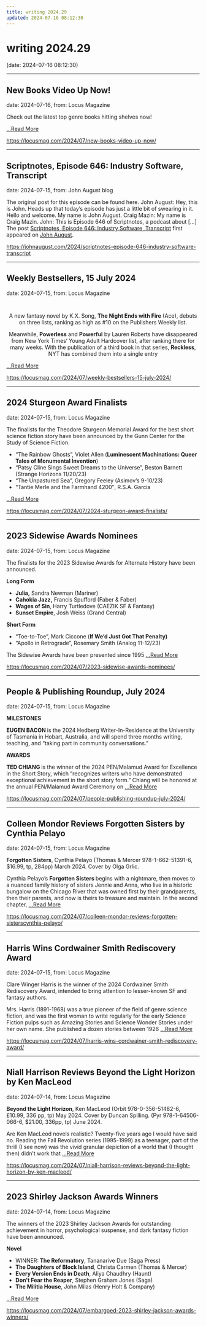 ```yaml
---
title: writing 2024.29
updated: 2024-07-16 08:12:30
---
```


# writing 2024.29

(date: 2024-07-16 08:12:30)

---

## New Books Video Up Now!

date: 2024-07-16, from: Locus Magazine

<p>Check out the latest top genre books hitting shelves now!</p>
<div class="jetpack-video-wrapper"></div> <a href="https://locusmag.com/2024/07/new-books-video-up-now/" class="read-more">...Read More </a> 

<https://locusmag.com/2024/07/new-books-video-up-now/>

---

## Scriptnotes, Episode 646: Industry Software, Transcript

date: 2024-07-15, from: John August blog

The original post for this episode can be found here. John August: Hey, this is John. Heads up that today’s episode has just a little bit of swearing in it. Hello and welcome. My name is John August. Craig Mazin: My name is Craig Mazin. John: This is Episode 646 of Scriptnotes, a podcast about [&#8230;]
The post <a href="https://johnaugust.com/2024/scriptnotes-episode-646-industry-software-transcript">Scriptnotes, Episode 646: Industry Software, Transcript</a> first appeared on <a href="https://johnaugust.com">John August</a>. 

<https://johnaugust.com/2024/scriptnotes-episode-646-industry-software-transcript>

---

## Weekly Bestsellers, 15 July 2024

date: 2024-07-15, from: Locus Magazine

<div style="padding: 14px 0px 0px 0px; text-align: center;">
<p>A new fantasy novel by K.X. Song, <b>The Night Ends with Fire</b> (Ace), debuts on three lists, ranking as high as #10 on the Publishers Weekly list.</p>
<p>Meanwhile, <b>Powerless</b> and <b>Powerful</b> by Lauren Roberts have disappeared from New York Times&#8216; Young Adult Hardcover list, after ranking there for many weeks. With the publication of a third book in that series, <b>Reckless</b>, NYT has combined them into a single entry </p></div> <a href="https://locusmag.com/2024/07/weekly-bestsellers-15-july-2024/" class="read-more">...Read More </a> 

<https://locusmag.com/2024/07/weekly-bestsellers-15-july-2024/>

---

## 2024 Sturgeon Award Finalists

date: 2024-07-15, from: Locus Magazine

<p>The finalists for the Theodore Sturgeon Memorial Award for the best short science fiction story have been announced by the Gunn Center for the Study of Science Fiction.</p>
<div class="mynomorebulletlist">
<ul>
<li>“The Rainbow Ghosts”, Violet Allen (<strong>Luminescent Machinations: Queer Tales of</strong><strong> Monumental Invention</strong>)</li>
<li>“Patsy Cline Sings Sweet Dreams to the Universe&#8221;, Beston Barnett (Strange Horizons 11/20/23)</li>
<li>“The Unpastured Sea&#8221;, Gregory Feeley (Asimov’s 9-10/23)</li>
<li>“Tantie Merle and the Farmhand 4200&#8243;, R.S.A. Garcia </li></ul></div> <a href="https://locusmag.com/2024/07/2024-sturgeon-award-finalists/" class="read-more">...Read More </a> 

<https://locusmag.com/2024/07/2024-sturgeon-award-finalists/>

---

## 2023 Sidewise Awards Nominees

date: 2024-07-15, from: Locus Magazine

<p></p>
<p>The finalists for the 2023 Sidewise Awards for Alternate History have been announced.</p>
<div class="mynomorebulletlist">
<p><strong>Long Form</strong></p>
<ul>
<li><strong>Julia,</strong> Sandra Newman (Mariner)</li>
<li><strong>Cahokia Jazz,</strong> Francis Spufford (Faber &#38; Faber)</li>
<li><strong>Wages of Sin</strong>, Harry Turtledove (CAEZIK SF &#38; Fantasy)</li>
<li><strong>Sunset Empire</strong>, Josh Weiss (Grand Central)</li>
</ul>
<p><strong>Short Form</strong></p>
<ul>
<li>“Toe-to-Toe”, Mark Ciccone (<strong>If We’d Just Got That Penalty)</strong></li>
<li>“Apollo in Retrograde”, Rosemary Smith (Analog 11-12/23)</li>
</ul>
</div>
<p>The Sidewise Awards have been presented since 1995  <a href="https://locusmag.com/2024/07/2023-sidewise-awards-nominees/" class="read-more">...Read More </a></p> 

<https://locusmag.com/2024/07/2023-sidewise-awards-nominees/>

---

## People & Publishing Roundup,  July 2024

date: 2024-07-15, from: Locus Magazine

<div>
<div class="catheader"><strong>MILESTONES</strong></div>

<p><strong>EUGEN BACON </strong>is the 2024 Hedberg Writer-In-Residence at the University of Tasmania in Hobart, Australia, and will spend three months writing, teaching, and “taking part in community conversations.”</p>
</div>
<div class="catheader"><strong>AWARDS</strong></div>

<p><strong>TED CHIANG </strong>is the winner of the 2024 PEN/Malamud Award for Excellence in the Short Story, which “recognizes writers who have demonstrated exceptional achievement in the short story form.” Chiang will be honored at the annual PEN/Malamud Award Ceremony on  <a href="https://locusmag.com/2024/07/people-publishing-roundup-july-2024/" class="read-more">...Read More </a></p> 

<https://locusmag.com/2024/07/people-publishing-roundup-july-2024/>

---

## Colleen Mondor Reviews Forgotten Sisters by Cynthia Pelayo

date: 2024-07-15, from: Locus Magazine

<p><strong>Forgotten Sisters</strong>, Cynthia Pelayo (Thomas &#38; Mercer 978-1-662-51391-6, $16.99, tp, 284pp) March 2024. Cover by Olga Grlic.</p>
<p>Cynthia Pelayo’s <strong>Forgotten Sisters </strong>begins with a nightmare, then moves to a nuanced family history of sisters Jennie and Anna, who live in a historic bungalow on the Chicago River that was owned first by their grandparents, then their parents, and now is theirs to treasure and maintain. In the second chapter,  <a href="https://locusmag.com/2024/07/colleen-mondor-reviews-forgotten-sisterscynthia-pelayo/" class="read-more">...Read More </a></p> 

<https://locusmag.com/2024/07/colleen-mondor-reviews-forgotten-sisterscynthia-pelayo/>

---

## Harris Wins Cordwainer Smith Rediscovery Award

date: 2024-07-15, from: Locus Magazine

<p>Clare Winger Harris is the winner of the 2024 Cordwainer Smith Rediscovery Award, intended to bring attention to lesser-known SF and fantasy authors.</p>
<p>Mrs. Harris (1891-1968) was a true pioneer of the field of genre science fiction, and was the first woman to write regularly for the early Science Fiction pulps such as Amazing Stories and Science Wonder Stories under her own name. She published a dozen stories between 1926  <a href="https://locusmag.com/2024/07/harris-wins-cordwainer-smith-rediscovery-award/" class="read-more">...Read More </a></p> 

<https://locusmag.com/2024/07/harris-wins-cordwainer-smith-rediscovery-award/>

---

## Niall Harrison Reviews Beyond the Light Horizon by Ken MacLeod

date: 2024-07-14, from: Locus Magazine

<p><strong>Beyond the Light Horizon</strong>, Ken MacLeod (Orbit 978-0-356-51482-6, £10.99, 336 pp, tp) May 2024. Cover by Duncan Spilling. (Pyr 978-1-64506-066-6, $21.00, 336pp, tp) June 2024.</p>
<p>Are Ken MacLeod novels realistic? Twenty-five years ago I would have said no. Reading the Fall Revolution series (1995-1999) as a teenager, part of the thrill (I see now) was the vivid granular depiction of a world that (I thought then) didn’t work that  <a href="https://locusmag.com/2024/07/niall-harrison-reviews-beyond-the-light-horizon-by-ken-macleod/" class="read-more">...Read More </a></p> 

<https://locusmag.com/2024/07/niall-harrison-reviews-beyond-the-light-horizon-by-ken-macleod/>

---

## 2023 Shirley Jackson Awards Winners

date: 2024-07-14, from: Locus Magazine

<p></p>
<p>The winners of the 2023 Shirley Jackson Awards for outstanding achievement in horror, psychological suspense, and dark fantasy fiction have been announced.</p>
<div class="mynomorebulletlist">
<p><strong>Novel</strong></p>
<ul>
<li>WINNER:<strong> The Reformatory</strong>, Tananarive Due (Saga Press)</li>
<li><strong>The Daughters of Block Island</strong>, Christa Carmen (Thomas &#38; Mercer)</li>
<li><strong>Every Version Ends in Death</strong>, Aliya Chaudhry (Haunt)</li>
<li><strong>Don’t Fear the Reaper</strong>, Stephen Graham Jones (Saga)</li>
<li><strong>The Militia House</strong>, John Milas (Henry Holt &#38; Company)</li></ul></div> <a href="https://locusmag.com/2024/07/embargoed-2023-shirley-jackson-awards-winners/" class="read-more">...Read More </a> 

<https://locusmag.com/2024/07/embargoed-2023-shirley-jackson-awards-winners/>


